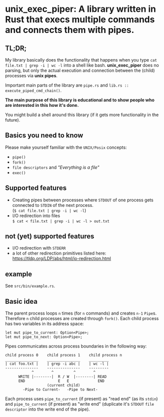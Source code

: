 # unix_exec_piper: A library written in Rust that execs multiple commands and connects them with pipes.

## TL;DR;
My library basically does the functionality that happens when you type `cat file.txt | grep -i | wc -l` 
into a shell like bash. **unix_exec_piper** does no parsing, but only the actual execution and connection
between the (child) processes via **unix pipes**.

Important main parts of the library are `pipe.rs` and `lib.rs :: execute_piped_cmd_chain()`.

**The main purpose of this library is educational and to show people who are interested in this how it's done.**

You might build a shell around this library (if it gets more functionality in the future).

## Basics you need to know
Please make yourself familiar with the `UNIX/Posix` concepts:
- `pipe()`
- `fork()`
- `file descriptors` and *"Everything is a file"*
- `exec()`

## Supported features
- Creating pipes between processes where `STDOUT` of one process gets connected to 
`STDIN` of the next process. \
  (`$ cat file.txt | grep -i | wc -l`) 
- I/O redirection into files \
  `$ cat < file.txt | grep -i | wc -l > out.txt`

## not (yet) supported features
- I/O redirection with `STDERR`
- a lot of other redirection primitives listed here: https://tldp.org/LDP/abs/html/io-redirection.html

## example
See `src/bin/example.rs`.

## Basic idea
The parent process loops `n` times (for `n` commands) and creates `n-1` `Pipe`s. Therefore `n` child processes
are created through `fork()`. Each child process has two variables in its address space:

    let mut pipe_to_current: Option<Pipe>;
    let mut pipe_to_next: Option<Pipe>;

Pipes communicates across process boundaries in the following way:

    child process 0    child process 1    child process n
    _______________    _______________    _________
    | cat foo.txt |    | grep -i abc |    | wc -l |
    ---------------    ---------------    ---------
                ^        ^         ^        ^
          WRITE |--------|  R / W  |--------| READ
          END               E   E             END
                       (current child)
            -Pipe to Current-   -Pipe to Next-
            
Each process uses `pipe_to_current` (if present) as "read end" (as its `stdin`) and
`pipe_to_current` (if present) as "write end" 
(duplicate it's `STDOUT` `file descriptor` into the write end of the pipe).
